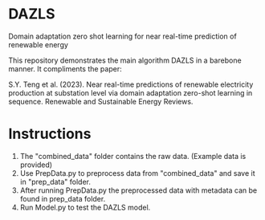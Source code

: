 # DAZLS
Domain adaptation zero shot learning for near real-time prediction of renewable energy

This repository demonstrates the main algorithm DAZLS in a barebone manner. It compliments the paper:

S.Y. Teng et al. (2023). Near real-time predictions of renewable electricity production at substation level via domain adaptation zero-shot learning in sequence. Renewable and Sustainable Energy Reviews.


# Instructions
1. The "combined_data" folder contains the raw data. (Example data is provided)
2. Use PrepData.py to preprocess data from "combined_data" and save it in "prep_data" folder.
3. After running PrepData.py the preprocessed data with metadata can be found in prep_data folder.
4. Run Model.py to test the DAZLS model.



